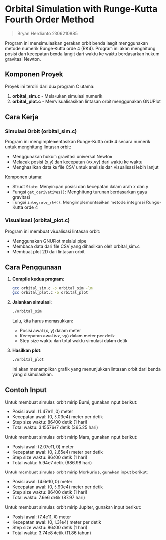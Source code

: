# Orbital Simulation with Runge-Kutta Fourth Order Method

> Bryan Herdianto 2306210885

Program ini mensimulasikan gerakan orbit benda langit menggunakan metode numerik Runge-Kutta orde 4 (RK4). Program ini akan menghitung posisi dan kecepatan benda langit dari waktu ke waktu berdasarkan hukum gravitasi Newton.

## Komponen Proyek

Proyek ini terdiri dari dua program C utama:

1. **orbital_sim.c** - Melakukan simulasi numerik
2. **orbital_plot.c** - Memvisualisasikan lintasan orbit menggunakan GNUPlot

## Cara Kerja

### Simulasi Orbit (orbital_sim.c)

Program ini mengimplementasikan Runge-Kutta orde 4 secara numerik untuk menghitung lintasan orbit:

- Menggunakan hukum gravitasi universal Newton
- Melacak posisi (x,y) dan kecepatan (vx,vy) dari waktu ke waktu
- Menghasilkan data ke file CSV untuk analisis dan visualisasi lebih lanjut

Komponen utama:
- Struct `State`: Menyimpan posisi dan kecepatan dalam arah x dan y
- Fungsi `get_derivatives()`: Menghitung turunan berdasarkan gaya gravitasi
- Fungsi `integrate_rk4()`: Mengimplementasikan metode integrasi Runge-Kutta orde 4

### Visualisasi (orbital_plot.c)

Program ini membuat visualisasi lintasan orbit:

- Menggunakan GNUPlot melalui pipe
- Membaca data dari file CSV yang dihasilkan oleh orbital_sim.c
- Membuat plot 2D dari lintasan orbit

## Cara Penggunaan

1. **Compile kedua program**:
    ```bash
    gcc orbital_sim.c -o orbital_sim -lm
    gcc orbital_plot.c -o orbital_plot
    ```

2. **Jalankan simulasi**:
    ```bash
    ./orbital_sim
    ```
    Lalu, kita harus memasukkan:
    - Posisi awal (x, y) dalam meter
    - Kecepatan awal (vx, vy) dalam meter per detik
    - Step size waktu dan total waktu simulasi dalam detik

3. **Hasilkan plot**:
    ```bash
    ./orbital_plot
    ```
    Ini akan menampilkan grafik yang menunjukkan lintasan orbit dari benda yang disimulasikan.

## Contoh Input

Untuk membuat simulasi orbit mirip Bumi, gunakan input berikut:
- Posisi awal: (1.47e11, 0) meter
- Kecepatan awal: (0, 3.03e4) meter per detik
- Step size waktu: 86400 detik (1 hari)
- Total waktu: 3.15576e7 detik (365.25 hari)

Untuk membuat simulasi orbit mirip Mars, gunakan input berikut:
- Posisi awal: (2.07e11, 0) meter
- Kecepatan awal: (0, 2.65e4) meter per detik
- Step size waktu: 86400 detik (1 hari)
- Total waktu: 5.94e7 detik (686.98 hari)

Untuk membuat simulasi orbit mirip Merkurius, gunakan input berikut:
- Posisi awal: (4.6e10, 0) meter
- Kecepatan awal: (0, 5.90e4) meter per detik
- Step size waktu: 86400 detik (1 hari)
- Total waktu: 7.6e6 detik (87.97 hari)

Untuk membuat simulasi orbit mirip Jupiter, gunakan input berikut:
- Posisi awal: (7.4e11, 0) meter
- Kecepatan awal: (0, 1.31e4) meter per detik
- Step size waktu: 86400 detik (1 hari)
- Total waktu: 3.74e8 detik (11.86 tahun)